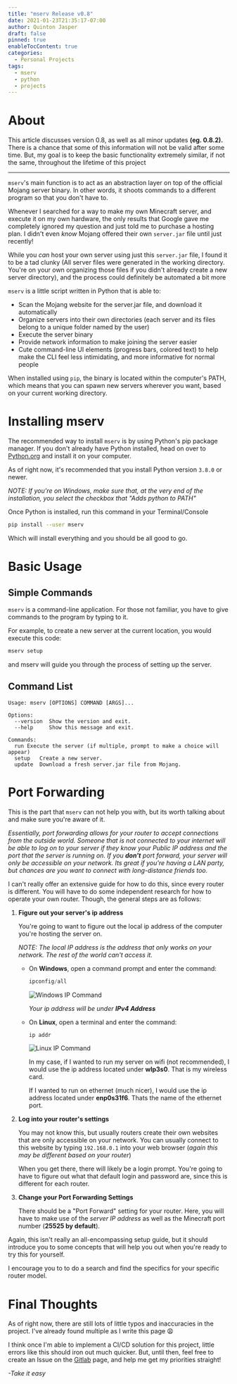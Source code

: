 ```yaml
---
title: "mserv Release v0.8"
date: 2021-01-23T21:35:17-07:00
author: Quinton Jasper
draft: false
pinned: true
enableTocContent: true
categories:
  - Personal Projects
tags:
  - mserv
  - python
  - projects
---
```


# About  
This article discusses version 0.8, as well as all minor updates **(eg. 0.8.2).** There is a chance that some of this information will not be valid after some time. But, my goal is to keep the basic functionality extremely similar, if not the same, throughout the lifetime of this project
***
`mserv`'s main function is to act as an abstraction layer on top of the official Mojang server binary. In other words, it shoots commands to a different program so that you don't have to.  

Whenever I searched for a way to make my own Minecraft server, and execute it on my own hardware, the only results that Google gave me completely ignored my question and just told me to purchase a hosting plan. I didn't even *know* Mojang offered their own `server.jar` file until just recently!  

While you *can* host your own server using just this `server.jar` file, I found it to be a tad clunky (All server files were generated in the working directory. You're on your own organizing those files if you didn't already create a new server directory), and the process could definitely be automated a bit more  

`mserv` is a little script written in Python that is able to:
- Scan the Mojang website for the server.jar file, and download it automatically
- Organize servers into their own directories (each server and its files belong to a unique folder named by the user)
- Execute the server binary
- Provide network information to make joining the server easier
- Cute command-line UI elements (progress bars, colored text) to help make the CLI feel less intimidating, and more informative for normal people

When installed using `pip`, the binary is located within the computer's PATH, which means that you can spawn new servers wherever you want, based on your current working directory. 

# Installing mserv
The recommended way to install `mserv` is by using Python's pip package manager. If you don't already have Python installed, head on over to [Python.org](https://www.python.org/) and install it on your computer.  

As of right now, it's recommended that you install Python version `3.8.0` or newer.  

*NOTE: If you're on Windows, make sure that, at the very end of the installation, you select the checkbox that "Adds python to PATH"*

Once Python is installed, run this command in your Terminal/Console
~~~bash
pip install --user mserv
~~~

Which will install everything and you should be all good to go.

# Basic Usage  
## Simple Commands
`mserv` is a command-line application. For those not familiar, you have to give commands to the program by typing to it.  

For example, to create a new server at the current location, you would execute this code:

~~~bash
mserv setup
~~~

and mserv will guide you through the process of setting up the server.

## Command List
~~~plain
Usage: mserv [OPTIONS] COMMAND [ARGS]...

Options:
  --version  Show the version and exit.
  --help     Show this message and exit.

Commands:
  run Execute the server (if multiple, prompt to make a choice will appear)
  setup   Create a new server.
  update  Download a fresh server.jar file from Mojang.
  ~~~

# Port Forwarding
This is the part that `mserv` can not help you with, but its worth talking about and make sure you're aware of it.  


*Essentially, port forwarding allows for your router to accept connections from the outside world. Someone that is not connected to your internet will be able to log on to your server if they know your Public IP address and the port that the server is running on. If you **don't** port forward, your server will only be accessible on your network. Its great if you're having a LAN party, but chances are you want to connect with long-distance friends too.*  

I can't really offer an extensive guide for how to do this, since every router is different. You will have to do some independent research for how to operate your own router. Though, the general steps are as follows:

1. **Figure out your server's ip address**  

    You're going to want to figure out the local ip address of the computer you're hosting the server on.  

    *NOTE: The local IP address is the address that only works on your network. The rest of the world can't access it.*  

    - On **Windows**, open a command prompt and enter the command:
      ~~~powershell
      ipconfig/all
      ~~~


      ![Windows IP Command](/posts/post-img/mserv-0-8-2/win_ip_addr.png)  


      _Your ip address will be under **IPv4 Address**_


    - On **Linux**, open a terminal and enter the command:  
      ~~~bash
      ip addr 
      ~~~  

      ![Linux IP Command](/posts/post-img/mserv-0-8-2/linux_ip_addr.png)  

      In my case, if I wanted to run my server on wifi (not recommended), I would use the ip address located under **wlp3s0**. That is my wireless card.  

      If I wanted to run on ethernet (much nicer), I would use the ip address located under **enp0s31f6**. Thats the name of the ethernet port.


2. **Log into your router's settings**  

    You may not know this, but usually routers create their own websites that are only accessible on your network. 
    You can usually connect to this website by typing `192.168.0.1` into your web browser (*again this may be different based on your router*)  

    When you get there, there will likely be a login prompt. You're going to have to figure out what that default login and password are, since this is different for each router.  


3. **Change your Port Forwarding Settings**  

    There should be a "Port Forward" setting for your router. Here, you will have to make use of the *server IP address* as well as the Minecraft port number (**25525 by default**).  


Again, this isn't really an all-encompassing setup guide, but it should introduce you to some concepts that will help you out when you're ready to try this for yourself.  

I encourage you to to do a search and find the specifics for your specific router model.




# Final Thoughts 
As of right now, there are still lots of little typos and inaccuracies in the project. I've already found multiple as I write this page 😩  

I think once I'm able to implement a CI/CD solution for this project, little errors like this should iron out much quicker. But, until then, feel free to create an Issue on the [Gitlab](https://gitlab.com/mexiquin/mserv) page, and help me get my priorities straight!

*-Take it easy*

